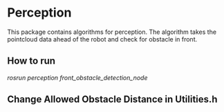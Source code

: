 # Perception

This package contains algorithms for perception. The algorithm takes the pointcloud data ahead of the robot and check for obstacle in front.

## How to run
*rosrun perception front_obstacle_detection_node*

## Change Allowed Obstacle Distance in Utilities.h